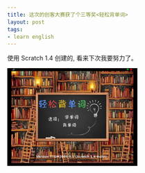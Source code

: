 ```yaml
---
title: 这次的创客大赛获了个三等奖<轻松背单词>
layout: post
tags:
- learn english
---
```


使用 Scratch 1.4 创建的, 看来下次我要努力了。

![](/images/001.png)
